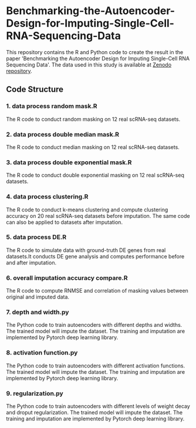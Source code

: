 # Benchmarking-the-Autoencoder-Design-for-Imputing-Single-Cell-RNA-Sequencing-Data

This repository contains the R and Python code to create the result in the paper 'Benchmarking the Autoencoder Design for Imputing Single-Cell RNA Sequencing Data'. The data used in this study is available at [Zenodo repository](https://zenodo.org/record/7504311#.Y7ei0naZMuK).

## Code Structure

### 1. data process random mask.R

The R code to conduct random masking on 12 real scRNA-seq datasets.

### 2. data process double median mask.R

The R code to conduct median masking on 12 real scRNA-seq datasets.

### 3. data process double exponential mask.R

The R code to conduct double exponential masking on 12 real scRNA-seq datasets.

### 4. data process clustering.R

The R code to conduct k-means clustering and compute clustering accuracy on 20 real scRNA-seq datasets before imputation. The same code can also be applied to datasets after imputation.

### 5. data process DE.R

The R code to simulate data with ground-truth DE genes from real datasets.It conducts DE gene analysis and computes performance before and after imputation.

### 6. overall imputation accuracy compare.R

The R code to compute RNMSE and correlation of masking values between original and imputed data.

### 7. depth and width.py

The Python code to train autoencoders with different depths and widths. The trained model will impute the dataset. The training and imputation are implemented by Pytorch deep learning library.

### 8. activation function.py

The Python code to train autoencoders with different activation functions. The trained model will impute the dataset. The training and imputation are implemented by Pytorch deep learning library.

### 9. regularization.py

The Python code to train autoencoders with different levels of weight decay and droput regularization. The trained model will impute the dataset. The training and imputation are implemented by Pytorch deep learning library.
